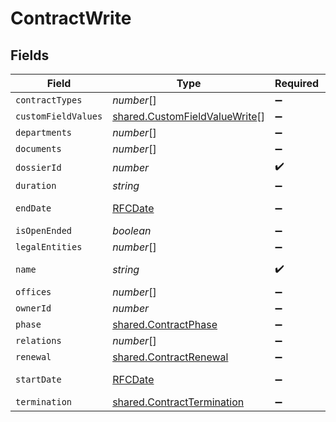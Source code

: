 # ContractWrite


## Fields

| Field                                                                                 | Type                                                                                  | Required                                                                              | Description                                                                           | Example                                                                               |
| ------------------------------------------------------------------------------------- | ------------------------------------------------------------------------------------- | ------------------------------------------------------------------------------------- | ------------------------------------------------------------------------------------- | ------------------------------------------------------------------------------------- |
| `contractTypes`                                                                       | *number*[]                                                                            | :heavy_minus_sign:                                                                    | N/A                                                                                   | [1,2]                                                                                 |
| `customFieldValues`                                                                   | [shared.CustomFieldValueWrite](../../../sdk/models/shared/customfieldvaluewrite.md)[] | :heavy_minus_sign:                                                                    | N/A                                                                                   |                                                                                       |
| `departments`                                                                         | *number*[]                                                                            | :heavy_minus_sign:                                                                    | N/A                                                                                   | [1,2]                                                                                 |
| `documents`                                                                           | *number*[]                                                                            | :heavy_minus_sign:                                                                    | N/A                                                                                   |                                                                                       |
| `dossierId`                                                                           | *number*                                                                              | :heavy_check_mark:                                                                    | N/A                                                                                   | 1                                                                                     |
| `duration`                                                                            | *string*                                                                              | :heavy_minus_sign:                                                                    | N/A                                                                                   | P1Y                                                                                   |
| `endDate`                                                                             | [RFCDate](../../../types/rfcdate.md)                                                  | :heavy_minus_sign:                                                                    | N/A                                                                                   | 2021-12-31                                                                            |
| `isOpenEnded`                                                                         | *boolean*                                                                             | :heavy_minus_sign:                                                                    | N/A                                                                                   |                                                                                       |
| `legalEntities`                                                                       | *number*[]                                                                            | :heavy_minus_sign:                                                                    | N/A                                                                                   | [1,2]                                                                                 |
| `name`                                                                                | *string*                                                                              | :heavy_check_mark:                                                                    | N/A                                                                                   | Partnership agreement                                                                 |
| `offices`                                                                             | *number*[]                                                                            | :heavy_minus_sign:                                                                    | N/A                                                                                   | [1,2]                                                                                 |
| `ownerId`                                                                             | *number*                                                                              | :heavy_minus_sign:                                                                    | N/A                                                                                   | 1                                                                                     |
| `phase`                                                                               | [shared.ContractPhase](../../../sdk/models/shared/contractphase.md)                   | :heavy_minus_sign:                                                                    | N/A                                                                                   | ongoing                                                                               |
| `relations`                                                                           | *number*[]                                                                            | :heavy_minus_sign:                                                                    | N/A                                                                                   | [1,2]                                                                                 |
| `renewal`                                                                             | [shared.ContractRenewal](../../../sdk/models/shared/contractrenewal.md)               | :heavy_minus_sign:                                                                    | N/A                                                                                   |                                                                                       |
| `startDate`                                                                           | [RFCDate](../../../types/rfcdate.md)                                                  | :heavy_minus_sign:                                                                    | N/A                                                                                   | 2021-01-01                                                                            |
| `termination`                                                                         | [shared.ContractTermination](../../../sdk/models/shared/contracttermination.md)       | :heavy_minus_sign:                                                                    | N/A                                                                                   |                                                                                       |
